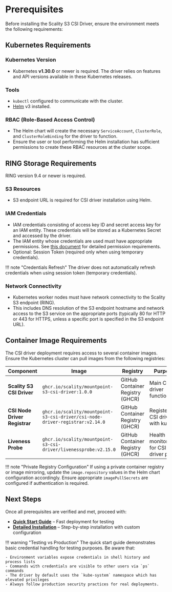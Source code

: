 # Prerequisites

Before installing the Scality S3 CSI Driver, ensure the environment meets the following requirements:

## Kubernetes Requirements

### Kubernetes Version

- Kubernetes **v1.30.0** or newer is required. The driver relies on features and API versions available in these Kubernetes releases.

### Tools

- `kubectl` configured to communicate with the cluster.
- [Helm](https://helm.sh/docs/intro/install/) v3 installed.

### RBAC (Role-Based Access Control)

- The Helm chart will create the necessary `ServiceAccount`, `ClusterRole`, and `ClusterRoleBinding` for the driver to function.
- Ensure the user or tool performing the Helm installation has sufficient permissions to create these RBAC resources at the cluster scope.

## RING Storage Requirements

RING version 9.4 or newer is required.

### S3 Resources

- S3 endpoint URL is required for CSI driver installation using Helm.

### IAM Credentials

- IAM credentials consisting of access key ID and secret access key for an IAM entity. These credentials will be stored as a Kubernetes Secret and accessed by the driver.
- The IAM entity whose credentials are used must have appropriate permissions. See [this document](../permissions.md) for detailed permission requirements.
- Optional: Session Token (required only when using temporary credentials).

!!! note "Credentials Refresh"
    The driver does not automatically refresh credentials when using session token (temporary credentials).

### Network Connectivity

- Kubernetes worker nodes must have network connectivity to the Scality S3 endpoint (RING).
- This includes DNS resolution of the S3 endpoint hostname and network access to the S3 service on the appropriate ports
  (typically 80 for HTTP or 443 for HTTPS, unless a specific port is specified in the S3 endpoint URL).

## Container Image Requirements

The CSI driver deployment requires access to several container images. Ensure the Kubernetes cluster can pull images from the following registries:

| Component | Image | Registry | Purpose |
|-----------|-------|----------|---------|
| **Scality S3 CSI Driver** | `ghcr.io/scality/mountpoint-s3-csi-driver:1.0.0` | GitHub Container Registry (GHCR) | Main CSI driver functionality |
| **CSI Node Driver Registrar** | `ghcr.io/scality/mountpoint-s3-csi-driver/csi-node-driver-registrar:v2.14.0` | GitHub Container Registry (GHCR) | Registers CSI driver with kubelet |
| **Liveness Probe** | `ghcr.io/scality/mountpoint-s3-csi-driver/livenessprobe:v2.15.0` | GitHub Container Registry (GHCR) | Health monitoring for CSI driver pods |

!!! note "Private Registry Configuration"
    If using a private container registry or image mirroring, update the `image.repository` values in the Helm chart configuration accordingly.
    Ensure appropriate `imagePullSecrets` are configured if authentication is required.

## Next Steps

Once all prerequisites are verified and met, proceed with:

- **[Quick Start Guide](quick-start.md)** – Fast deployment for testing
- **[Detailed Installation](detailed-installation.md)** – Step-by-step installation with custom configuration

<!-- markdownlint-disable MD046 -->
!!! warning "Testing vs Production"
    The quick start guide demonstrates basic credential handling for testing purposes. Be aware that:

    - Environment variables expose credentials in shell history and process lists
    - Commands with credentials are visible to other users via `ps` commands
    - The driver by default uses the `kube-system` namespace which has elevated privileges
    - Always follow production security practices for real deployments.
<!-- markdownlint-enable MD046 -->
